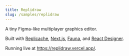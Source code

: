 ```yaml
---
title: Replidraw
slug: /samples/replidraw
---
```


A tiny Figma-like multiplayer graphics editor.

Built with [Replicache](https://replicache.dev), [Next.js](https://nextjs.org/),
[Fauna](https://fauna.com/), and [React
Designer](https://react-designer.github.io/react-designer/).

Running live at https://replidraw.vercel.app/.
